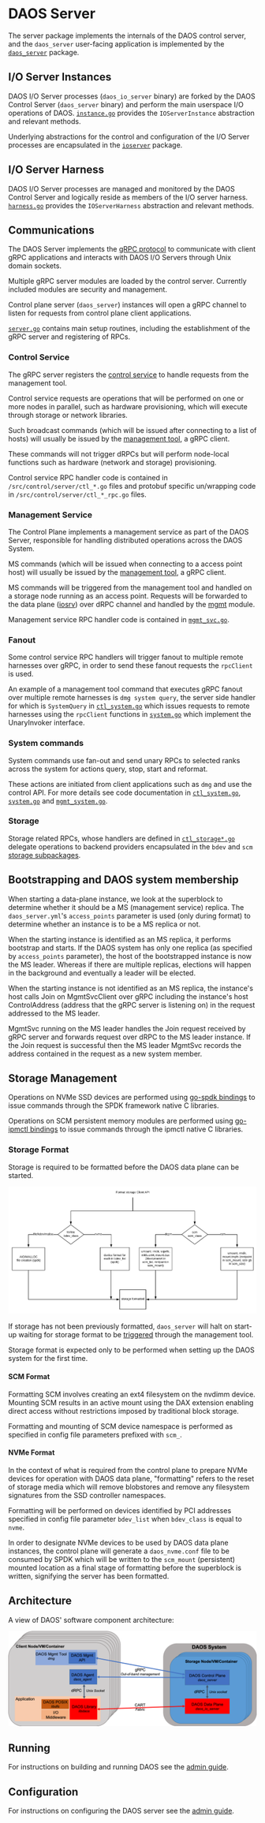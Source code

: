 # DAOS Server

The server package implements the internals of the DAOS control server,
and the `daos_server` user-facing application is implemented by the
[`daos_server`](/src/control/cmd/daos_server/README.md) package.

## I/O Server Instances

DAOS I/O Server processes (`daos_io_server` binary) are forked
by the DAOS Control Server (`daos_server` binary) and perform the
main userspace I/O operations of DAOS.
[`instance.go`](/src/control/server/instance.go) provides the
`IOServerInstance` abstraction and relevant methods.

Underlying abstractions for the control and configuration of
the I/O Server processes are encapsulated in the
[`ioserver`](/src/control/server/ioserver) package.

## I/O Server Harness

DAOS I/O Server processes are managed and monitored by the DAOS
Control Server and logically reside as members of the I/O server
harness.
[`harness.go`](/src/control/server/harness.go) provides the
`IOServerHarness` abstraction and relevant methods.

## Communications

The DAOS Server implements the [gRPC protocol](https://grpc.io/) to
communicate with client gRPC applications and interacts with DAOS I/O
Servers through Unix domain sockets.

Multiple gRPC server modules are loaded by the control server.
Currently included modules are security and management.

Control plane server (`daos_server`) instances will open a gRPC
channel to listen for requests from control plane client
applications.

[`server.go`](/src/control/server/server.go) contains main setup
routines, including the establishment of the gRPC server and registering
of RPCs.

### Control Service

The gRPC server registers the
[control service](/src/proto/ctl/control.proto) to handle requests
from the management tool.

Control service requests are operations that will be performed on
one or more nodes in parallel, such as hardware provisioning, which
will execute through storage or network libraries.

Such broadcast commands (which will be issued after connecting to a
list of hosts) will usually be issued by the
[management tool](/src/control/cmd/dmg/README.md), a gRPC client.

These commands will not trigger dRPCs but will perform node-local
functions such as hardware (network and storage) provisioning.

Control service RPC handler code is contained in
`/src/control/server/ctl_*.go` files and protobuf specific
un/wrapping code in `/src/control/server/ctl_*_rpc.go` files.

### Management Service

The Control Plane implements a management service as part of the DAOS
Server, responsible for handling distributed operations across the
DAOS System.

MS commands (which will be issued when connecting to a
access point host) will usually be issued by the
[management tool](/src/control/cmd/dmg/README.md), a gRPC client.

MS commands will be triggered from the management tool and handled
on a storage node running as an access point.
Requests will be forwarded to the data plane ([iosrv](/src/iosrv))
over dRPC channel and handled by the [mgmt](/src/mgmt/srv.c) module.

Management service RPC handler code is contained in
[`mgmt_svc.go`](/src/control/server/mgmt_svc.go).

### Fanout

Some control service RPC handlers will trigger fanout to multiple
remote harnesses over gRPC, in order to send these fanout requests
the `rpcClient` is used.

An example of a management tool command that executes gRPC fanout
over multiple remote harnesses is `dmg system query`, the server side
handler for which is `SystemQuery` in
[`ctl_system.go`](/src/control/server/ctl_system.go) which issues
requests to remote harnesses using the `rpcClient` functions in
[`system.go`](/src/control/lib/control/system.go) which implement
the UnaryInvoker interface.

### System commands

System commands use fan-out and send unary RPCs to selected ranks
across the system for actions query, stop, start and reformat.

These actions are initiated from client applications such as `dmg`
and use the control API. For more details see code documentation
in
[`ctl_system.go`](/src/control/server/ctl_system.go),
[`system.go`](/src/control/lib/control/system.go) and
[`mgmt_system.go`](/src/control/server/mgmt_system.go).

### Storage

Storage related RPCs, whose handlers are defined in
[`ctl_storage*.go`](/src/control/server/ctl_storage.go)
delegate operations to backend providers encapsulated in the `bdev`
and `scm`
[storage subpackages](/src/control/server/storage/).

## Bootstrapping and DAOS system membership

When starting a data-plane instance, we look at the superblock to
determine whether it should be a MS (management service) replica.
The `daos_server.yml`'s `access_points` parameter is used (only
during format) to determine whether an instance is to be a MS replica
or not.

When the starting instance is identified as an MS replica, it
performs bootstrap and starts.  If the DAOS system has only one
replica (as specified by `access_points` parameter), the host of the
bootstrapped instance is now the MS leader.  Whereas if there are
multiple replicas, elections will happen in the background and
eventually a leader will be elected.

When the starting instance is not identified as an MS replica, the
instance's host calls Join on MgmtSvcClient over gRPC including the
instance's host ControlAddress (address that the gRPC server is
listening on) in the request addressed to the MS leader.

MgmtSvc running on the MS leader handles the Join request received by
gRPC server and forwards request over dRPC to the MS leader instance.
If the Join request is successful then the MS leader MgmtSvc records
the address contained in the request as a new system member.

## Storage Management

Operations on NVMe SSD devices are performed using
[go-spdk bindings](/src/control/lib/spdk)
to issue commands through the SPDK framework native C libraries.

Operations on SCM persistent memory modules are performed using
[go-ipmctl bindings](/src/control/lib/ipmctl)
to issue commands through the ipmctl native C libraries.

### Storage Format

Storage is required to be formatted before the DAOS data plane can be
started.

![Storage format diagram](/doc/graph/storage_format_detail.png)

If storage has not been previously formatted, `daos_server` will
halt on start-up waiting for storage format to be
[triggered](/src/control/cmd/dmg/README.md) through the management
tool.

Storage format is expected only to be performed when setting up the
DAOS system for the first time.

#### SCM Format

Formatting SCM involves creating an ext4 filesystem on the nvdimm
device.  Mounting SCM results in an active mount using the DAX
extension enabling direct access without restrictions imposed by
traditional block storage.

Formatting and mounting of SCM device namespace is performed as
specified in config file parameters prefixed with `scm_`.

#### NVMe Format

In the context of what is required from the control plane to prepare
NVMe devices for operation with DAOS data plane, "formatting" refers
to the reset of storage media which will remove blobstores and remove
any filesystem signatures from the SSD controller namespaces.

Formatting will be performed on devices identified by PCI addresses
specified in config file parameter `bdev_list` when `bdev_class` is
equal to `nvme`.

In order to designate NVMe devices to be used by DAOS data plane
instances, the control plane will generate a `daos_nvme.conf` file to
be consumed by SPDK which will be written to the `scm_mount`
(persistent) mounted location as a final stage of formatting before
the superblock is written, signifying the server has been formatted.

## Architecture

A view of DAOS' software component architecture:

![Architecture diagram](/doc/graph/system_architecture.png)

## Running

For instructions on building and running DAOS see the
[admin guide](https://daos-stack.github.io/admin/installation/).

## Configuration

For instructions on configuring the DAOS server see the
[admin
guide](https://daos-stack.github.io/admin/deployment/#server-configuration-file).

